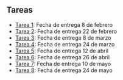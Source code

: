 ## Tareas

- [Tarea 1](https://github.com/cgrandet/cideds2021/blob/gh-pages/tareas/1_intro_tarea.ipynb): Fecha de entrega 8 de febrero
- [Tarea 2](https://github.com/cgrandet/cideds2021/blob/gh-pages/tareas/2_intro_tarea.ipynb): Fecha de entrega 22 de febrero
- [Tarea 3](https://github.com/cgrandet/cideds2021/blob/gh-pages/tareas/3_intro_tarea.ipynb): Fecha de entrega 8 de marzo
- [Tarea 4](https://github.com/cgrandet/cideds2021/blob/gh-pages/tareas/4_intro_tarea.ipynb): Fecha de entrega 24 de marzo
- [Tarea 5](https://github.com/cgrandet/cideds2021/blob/gh-pages/tareas/5_intro_tarea.ipynb): Fecha de entrega 12 de abril
- [Tarea 6](): Fecha de entrega 26 de abril
- [Tarea 7](): Fecha de entrega 10 de mayo
- [Tarea 8](): Fecha de entrega 24 de mayo
